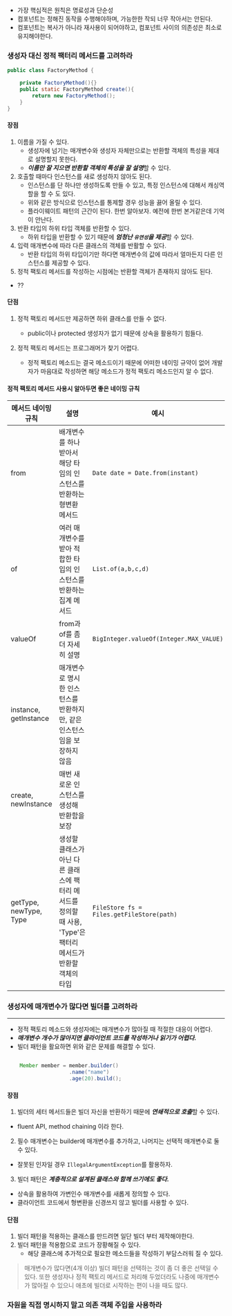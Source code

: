 
- 가장 핵심적은 원칙은 명료성과 단순성
- 컴포넌트는 정해진 동작을 수행해야하며, 가능한한 작되 너무 작아서는 안된다.
- 컴포넌트는 복사가 아니라 재사용이 되어야하고, 컴포넌트 사이의 의존성은 최소로 유지해야한다.


### 생성자 대신 정적 팩터리 메서드를 고려하라
```java
public class FactoryMethod {

    private FactoryMethod(){}
    public static FactoryMethod create(){
        return new FactoryMethod();
    }
}
```

#### 장점
1. 이름을 가질 수 있다.
   - 생성자에 넘기는 매개변수와 생성자 자체만으로는 반환할 객체의 특성을 제대로 설명할지 못한다.
   - ***이름만 잘 지으면 반환할 객체의 특성을 잘 설명***할 수 있다.
2. 호출할 때마다 인스턴스를 새로 생성하지 않아도 된다.
   - 인스턴스를 단 하나만 생성하도록 만들 수 있고, 특정 인스턴스에 대해서 캐싱역할을 할 수 도 있다.
   - 위와 같은 방식으로 인스턴스를 통제할 경우 성능을 끓어 올릴 수 있다.
   - 플라이웨이트 패턴의 근간이 된다. 한번 알아보자. 예전에 한번 본거같은데 기억이 안난다.
3. 반환 타입의 하위 타입 객체를 반환할 수 있다.
   - 하위 타입을 반환할 수 있기 때문에 ***엄청난 `유연성`을 제공***할 수 있다.
4. 입력 매개변수에 따라 다른 클래스의 객체를 반활할 수 있다.
   - 반환 타입의 하위 타입이기만 하다면 매개변수의 값에 따라서 얼마든지 다른 인스턴스를 제공할 수 있다.
5. 정적 팩토리 메서드를 작성하는 시점에는 반환할 객체가 존재하지 않아도 된다.
- ??

#### 단점
1. 정적 팩토리 메서드만 제공하면 하위 클래스를 만들 수 없다.
   - public이나 protected 생성자가 없기 때문에 상속을 활용하기 힘들다.

2. 정적 팩토리 메서드는 프로그래머가 찾기 어렵다.
   - 정적 팩토리 메소드는 결국 메소드이기 때문에 어떠한 네이밍 규약이 없어 개발자가 마음대로 작성하면 해당 메소드가 정적 팩토리 메소드인지 알 수 없다.

#### 정적 팩토리 메서드 사용시 알아두면 좋은 네이밍 규칙  
|메서드 네이밍 규칙|설명|예시|
|---|---|---|
|from|배개변수를 하나 받아서 해당 타임의 인스턴스를 반환하는 형변환 메서드|`Date date = Date.from(instant)`|
|of|여러 매개변수를 받아 적합한 타입의 인스턴스를 반환하는 집계 메서드|`List.of(a,b,c,d)`|
|valueOf|from과 of를 좀 더 자세히 설명|`BigInteger.valueOf(Integer.MAX_VALUE)`|
|instance, getInstance|매개변수로 명시한 인스턴스를 반환하지만, 같은 인스턴스임을 보장하지 않음||
|create, newInstance|매번 새로운 인스턴스를 생성해 반환함을 보장||
|getType, newType, Type|생성할 클래스가 아닌 다른 클래스에 팩터리 메서드를 정의할 때 사용, 'Type'은 팩터리 메서드가 반환할 객체의 타입|`FileStore fs = Files.getFileStore(path)`|


### 생성자에 매개변수가 많다면 빌더를 고려하라

---

- 정적 팩토리 메소드와 생성자에는 매개변수가 많아질 때 적절한 대응이 어렵다.
- ***매개변수 개수가 많아지면 클라이언트 코드를 작성하거나 읽기가 어렵다.***
- 빌더 패턴을 활요하면 위와 같은 문제를 해결할 수 있다.

```java

    Member member = member.builder()
                    .name("name")
                    .age(20).build();
```

#### 장점
1. 빌더의 세터 메서드들은 빌더 자신을 반환하기 때문에 ***연쇄적으로 호출***할 수 있다.
  - fluent API, method chaining 이라 한다.
2. 필수 매개변수는 builder에 매개변수를 추가하고, 나머지는 선택적 매개변수로 둘 수 있다.
  - 잘못된 인자일 경우 `IllegalArgumentException`를 활용하자.
3. 빌더 패턴은 ***계층적으로 설계된 클래스와 함께 쓰기에도 좋다.***
  - 상속을 활용하여 가변인수 매개변수를 새롭게 정의할 수 있다.
  - 클라이언트 코드에서 형변환을 신경쓰지 않고 빌더를 사용할 수 있다.   

#### 단점
1. 빌더 패턴을 적용하는 클래스를 만드려면 일단 빌더 부터 제작해야한다.
2. 빌더 패턴을 적용함으로 코드가 장황해질 수 있다.
   - 해당 클래스에 추가적으로 필요한 메소드들을 작성하기 부담스러워 질 수 있다.


> 매개변수가 많다면(4개 이상) 빌더 패턴을 선택하는 것이 좀 더 좋은 선택일 수 있다.
> 또한 생성자나 정적 팩토리 메서드로 처리해 두었더라도 나중에 매개변수가 많아질 수 있으니 애초에 빌더로 시작하는 편이 나을 때도 많다.

### 자원을 직접 명시하지 말고 의존 객체 주입을 사용하라
